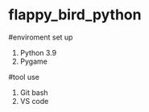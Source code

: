 # flappy_bird_python

#enviroment set up

1. Python 3.9
2. Pygame

#tool use

1. Git bash
2. VS code

